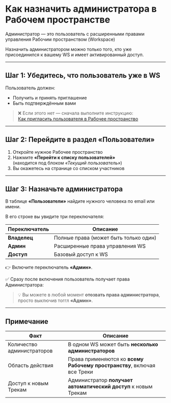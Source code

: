 # Как назначить администратора в Рабочем пространстве

Администратор — это пользователь с расширенными правами управления Рабочим пространством (Workspace)

Назначить администратором можно только того, кто уже присоединился к вашему WS и имеет активированный доступ.

---

## Шаг 1: Убедитесь, что пользователь уже в WS

Пользователь должен:

- Получить и принять приглашение
- Быть подтверждённым вами

> ❌ Если этого нет — сначала выполните инструкцию:  
> [Как пригласить пользователя в Рабочее пространство](how-to-invite-user.md)

---

## Шаг 2: Перейдите в раздел «Пользователи»

1. Откройте нужное Рабочее пространство
2. Нажмите **«Перейти к списку пользователей»**  
   (находится под блоком *«Текущий пользователь»*)
3. Вы окажетесь на странице со списком участников

---

## Шаг 3: Назначьте администратора

В таблице **«Пользователи»** найдите нужного человека по email или имени.

В его строке вы увидите три переключателя:

| Переключатель | Описание |
|---------------|---------|
| **Владелец** | Полные права (может быть только один) |
| **Админ** | Расширенные права управления WS |
| **Доступ** | Базовый доступ к WS |

👉 Включите переключатель **«Админ»**.

✅ Сразу после включения пользователь получает права Администратора:

> 💡 Вы можете в любой момент **отозвать права администратора**, просто выключив тоггл **«Админ»**.

---

## Примечание

| Факт | Описание |
|------|---------|
| Количество администраторов | В одном WS может быть **несколько администраторов** |
| Область действия | Права применяются ко **всему Рабочему пространству**, включая все Треки |
| Доступ к новым Трекам | Администратор **получает автоматический доступ** к новым Трекам |
